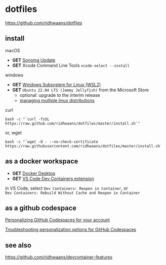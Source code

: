 # dotfiles
 https://github.com/ridhwaans/dotfiles

## install
macOS
- **GET** [Sonoma Update](https://support.apple.com/macos/upgrade)  
- **GET** Xcode Command Line Tools `xcode-select --install`

windows
- **GET** [Windows Subsystem for Linux (WSL2)](https://learn.microsoft.com/en-us/windows/wsl/install#update-to-wsl-2)  
- **GET** `Ubuntu 22.04 LTS (Jammy Jellyfish)` from the Microsoft Store
    - optional: upgrade to the interim release
    - [managing multiple linux distributions](https://learn.microsoft.com/en-us/windows/wsl/wsl-config#managing-multiple-linux-distributions)   

curl
```
bash -c "`curl -fsSL https://raw.github.com/ridhwaans/dotfiles/master/install.sh`"
```
or, wget
```
bash -c "`wget -O - --no-check-certificate https://raw.githubusercontent.com/ridhwaans/dotfiles/master/install.sh`"
```

## as a docker workspace
- **GET** [Docker Desktop](https://www.docker.com/products/docker-desktop/)  
- **GET** [VS Code Dev Containers extension](https://marketplace.visualstudio.com/items?itemName=ms-vscode-remote.remote-containers)  

in VS Code, select `Dev Containers: Reopen in Container`, or  
`Dev Containers: Rebuild Without Cache and Reopen in Container`  

## as a github codespace
[Personalizing GitHub Codespaces for your account](https://docs.github.com/en/codespaces/customizing-your-codespace/personalizing-github-codespaces-for-your-account)

[Troubleshooting personalization options for GitHub Codespaces](https://docs.github.com/en/codespaces/troubleshooting/troubleshooting-personalization-for-codespaces)

## see also
https://github.com/ridhwaans/devcontainer-features
